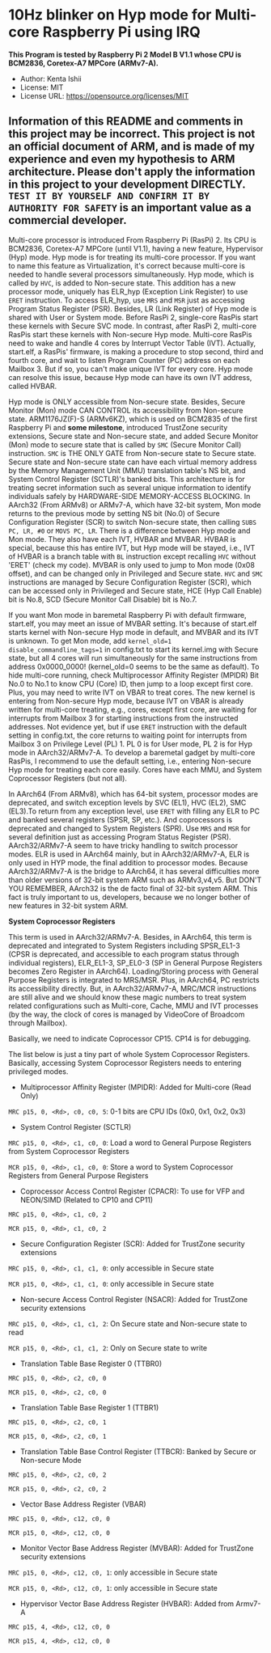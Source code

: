 # 10Hz blinker on Hyp mode for Multi-core Raspberry Pi using IRQ

**This Program is tested by Raspberry Pi 2 Model B V1.1 whose CPU is BCM2836, Coretex-A7 MPCore (ARMv7-A).**

* Author: Kenta Ishii
* License: MIT
* License URL: https://opensource.org/licenses/MIT

## Information of this README and comments in this project may be incorrect. This project is not an official document of ARM, and is made of my experience and even my hypothesis to ARM architecture. Please don't apply the information in this project to your development DIRECTLY. `TEST IT BY YOURSELF AND CONFIRM IT BY AUTHORITY FOR SAFETY` is an important value as a commercial developer.

Multi-core processor is introduced From Raspberry Pi (RasPi) 2. Its CPU is BCM2836, Coretex-A7 MPCore (until V1.1), having a new feature, Hypervisor (Hyp) mode. Hyp mode is for treating its multi-core processor. If you want to name this feature as Virtualization, it's correct because multi-core is needed to handle several processors simultaneously. Hyp mode, which is called by `HVC`, is added to Non-secure state. This addition has a new processor mode, uniquely has ELR_hyp (Exception Link Register) to use `ERET` instruction. To access ELR_hyp, use `MRS` and `MSR` just as accessing Program Status Register (PSR). Besides, LR (Link Register) of Hyp mode is shared with User or System mode. Before RasPi 2, single-core RasPis start these kernels with Secure SVC mode. In contrast, after RasPi 2, multi-core RasPis start these kernels with Non-secure Hyp mode. Multi-core RasPis need to wake and handle 4 cores by Interrupt Vector Table (IVT). Actually, start.elf, a RasPis' firmware, is making a procedure to stop second, third and fourth core, and wait to listen Program Counter (PC) address on each Mailbox 3. But if so, you can't make unique IVT for every core. Hyp mode can resolve this issue, because Hyp mode can have its own IVT address, called HVBAR.

Hyp mode is ONLY accessible from Non-secure state. Besides, Secure Monitor (Mon) mode CAN CONTROL its accessibility from Non-secure state. ARM1176JZ(F)-S (ARMv6KZ), which is used on BCM2835 of the first Raspberry Pi and **some milestone**, introduced TrustZone security extensions, Secure state and Non-secure state, and added Secure Monitor (Mon) mode to secure state that is called by `SMC` (Secure Monitor Call) instruction. `SMC` is THE ONLY GATE from Non-secure state to Secure state. Secure state and Non-secure state can have each virtual memory address by the Memory Management Unit (MMU) translation table's NS bit, and System Control Register (SCTLR)'s banked bits. This architecture is for treating secret information such as several unique information to identify individuals safely by HARDWARE-SIDE MEMORY-ACCESS BLOCKING. In AArch32 (From ARMv8) or ARMv7-A, which have 32-bit system, Mon mode returns to the previous mode by setting NS bit (No.0) of Secure Configuration Register (SCR) to switch Non-secure state, then calling `SUBS PC, LR, #0` or `MOVS PC, LR`. There is a difference between Hyp mode and Mon mode. They also have each IVT, HVBAR and MVBAR. HVBAR is special, because this has entire IVT, but Hyp mode will be stayed, i.e., IVT of HVBAR is a branch table with `BL` instruction except recalling `HVC` without 'ERET' (check my code). MVBAR is only used to jump to Mon mode (0x08 offset), and can be changed only in Privileged and Secure state. `HVC` and `SMC` instructions are managed by Secure Configuration Register (SCR), which can be accessed only in Privileged and Secure state, HCE (Hyp Call Enable) bit is No.8, SCD (Secure Monitor Call Disable) bit is No.7.

If you want Mon mode in baremetal Raspberry Pi with default firmware, start.elf, you may meet an issue of MVBAR setting. It's because of start.elf starts kernel with Non-secure Hyp mode in default, and MVBAR and its IVT is unknown. To get Mon mode, add `kernel_old=1 disable_commandline_tags=1` in config.txt to start its kernel.img with Secure state, but all 4 cores will run simultaneously for the same instructions from address 0x0000_0000! (kernel_old=0 seems to be the same as default). To hide multi-core running, check Multiprocessor Affinity Register (MPIDR) Bit No.0 to No.1 to know CPU (Core) ID, then jump to a loop except first core. Plus, you may need to write IVT on VBAR to treat cores. The new kernel is entering from Non-secure Hyp mode, because IVT on VBAR is already written for multi-core treating, e.g., cores, except first core, are waiting for interrupts from Mailbox 3 for starting instructions from the instructed addresses. Not evidence yet, but if use `ERET` instruction with the default setting in config.txt, the core returns to waiting point for interrupts from Mailbox 3 on Privilege Level (PL) 1. PL 0 is for User mode, PL 2 is for Hyp mode in AArch32/ARMv7-A. To develop a baremetal gadget by multi-core RasPis, I recommend to use the default setting, i.e., entering Non-secure Hyp mode for treating each core easily. Cores have each MMU, and System Coprocessor Registers (but not all).

In AArch64 (From ARMv8), which has 64-bit system, processor modes are deprecated, and switch exception levels by SVC (EL1), HVC (EL2), SMC (EL3).To return from any exception level, use `ERET` with filling any ELR to PC and banked several registers (SPSR, SP, etc.). And coprocessors is deprecated and changed to System Registers (SPR). Use `MRS` and `MSR` for several definition just as accessing Program Status Register (PSR). AArch32/ARMv7-A seem to have tricky handling to switch processor modes. ELR is used in AArch64 mainly, but in AArch32/ARMv7-A, ELR is only used in HYP mode, the final addition to processor modes. Because AArch32/ARMv7-A is the bridge to AArch64, it has several difficulties more than older versions of 32-bit system ARM such as ARMv3,v4,v5. But DON'T YOU REMEMBER, AArch32 is the de facto final of 32-bit system ARM. This fact is truly important to us, developers, because we no longer bother of new features in 32-bit system ARM.

**System Coprocessor Registers**

This term is used in AArch32/ARMv7-A. Besides, in AArch64, this term is deprecated and integrated to System Registers including SPSR_EL1-3 (CPSR is deprecated, and accessible to each program status through individual registers), ELR_EL1-3, SP_EL0-3 (SP in General Purpose Registers becomes Zero Register in AArch64). Loading/Storing process with General Purpose Registers is integrated to MRS/MSR. Plus, in AArch64, PC restricts its accessibility directly. But, in AArch32/ARMv7-A, MRC/MCR instructions are still alive and we should know these magic numbers to treat system related configurations such as Multi-core, Cache, MMU and IVT processes (by the way, the clock of cores is managed by VideoCore of Broadcom through Mailbox).

Basically, we need to indicate Coprocessor CP15. CP14 is for debugging.

The list below is just a tiny part of whole System Coprocessor Registers.
Basically, accessing System Coprocessor Registers needs to entering privileged modes.

* Multiprocessor Affinity Register (MPIDR): Added for Multi-core (Read Only)

`MRC p15, 0, <Rd>, c0, c0, 5`: 0-1 bits are CPU IDs (0x0, 0x1, 0x2, 0x3)


* System Control Register (SCTLR)

`MRC p15, 0, <Rd>, c1, c0, 0`: Load a word to General Purpose Registers from System Coprocessor Registers

`MCR p15, 0, <Rd>, c1, c0, 0`: Store a word to System Coprocessor Registers from General Purpose Registers


* Coprocessor Access Control Register (CPACR): To use for VFP and NEON/SIMD (Related to CP10 and CP11)

`MRC p15, 0, <Rd>, c1, c0, 2`

`MCR p15, 0, <Rd>, c1, c0, 2`


* Secure Configuration Register (SCR): Added for TrustZone security extensions

`MRC p15, 0, <Rd>, c1, c1, 0`: only accessible in Secure state

`MCR p15, 0, <Rd>, c1, c1, 0`: only accessible in Secure state


* Non-secure Access Control Register (NSACR): Added for TrustZone security extensions

`MRC p15, 0, <Rd>, c1, c1, 2`: On Secure state and Non-secure state to read

`MCR p15, 0, <Rd>, c1, c1, 2`: Only on Secure state to write


* Translation Table Base Register 0 (TTBR0)

`MRC p15, 0, <Rd>, c2, c0, 0`

`MCR p15, 0, <Rd>, c2, c0, 0`


* Translation Table Base Register 1 (TTBR1)

`MRC p15, 0, <Rd>, c2, c0, 1`

`MCR p15, 0, <Rd>, c2, c0, 1`


* Translation Table Base Control Register (TTBCR): Banked by Secure or Non-secure Mode

`MRC p15, 0, <Rd>, c2, c0, 2`

`MCR p15, 0, <Rd>, c2, c0, 2`


* Vector Base Address Register (VBAR)

`MRC p15, 0, <Rd>, c12, c0, 0`

`MCR p15, 0, <Rd>, c12, c0, 0`


* Monitor Vector Base Address Register (MVBAR): Added for TrustZone security extensions

`MRC p15, 0, <Rd>, c12, c0, 1`: only accessible in Secure state

`MCR p15, 0, <Rd>, c12, c0, 1`: only accessible in Secure state


* Hypervisor Vector Base Address Register (HVBAR): Added from Armv7-A

`MRC p15, 4, <Rd>, c12, c0, 0`

`MCR p15, 4, <Rd>, c12, c0, 0`
